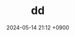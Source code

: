 ---
layout: post
title: dd
date: 2024-05-14 21:12 +0900
description: 
image: ../assets/img/stud-03.jpg
category: coding
tags: 
published: true
sitemap: true
---